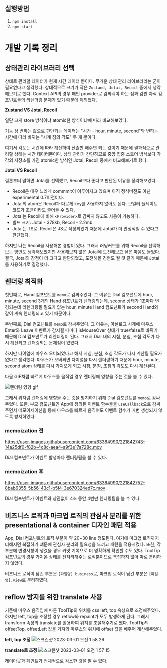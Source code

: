 ## 실행방법

1. `npm install`
2. `npm start`

# 개발 기록 정리

## 상태관리 라이브러리 선택

상태로 관리할 데이터가 현재 시간 데이터 뿐이다. 무거운 상태 관리 라이브러리는 굳이 필요없다고 생각했다. 상대적으로 크기가 작은 `Zustand, Jotai, Recoil` 중에서 생각해보기로 했다. Context API의 경우 매번 provider로 감싸줘야 하는 점과 감싼 자식 컴포넌트들의 리렌더링 문제가 있기 때문에 제외했다.

**Zustand VS Jotai, Recoil**

일단 크게 store 방식이냐 atomic한 방식이냐에 따라 비교해보았다.

기능 상 변하는 값으로 판단되는 데이터는 "시간 - hour, minute, second"와 변하는 시간에 따라 바뀌는 "시계 침의 각도" 두 개 뿐이다.

여기서 각도는 시간에 따라 계산하여 산출만 해주면 되는 값이기 때문에 결과적으로 관리할 상태는 시간 데이터뿐이다. 상태 관리가 간단하므로 중앙 집중 스토어 방식보다 각각의 저장소를 가진 atomic한 방식인 Jotai, Recoil 중에서 비교해보기로 했다.

**Jotai VS Recoil**

결론부터 말하면 Jotai를 선택했고, Recoil보다 좋다고 판단된 이유를 정리해보았다.

- Recoil은 매우 느리게 commmit이 이루어지고 있으며 아직 정식버전도 아닌 experimental 0.7버전이다.
- Jotai의 atom은 Recoil과 다르게 key를 사용하지 않아도 된다. 보일러 플레이트 코드가 조금이라도 줄어들 수 있다.
- Jotai는 Recoil에 비해 `<Provider>`로 감싸지 않고도 사용이 가능하다.
- 빌드 크기: Jotai - 378kb, Recoil - 2.2mb
- Jotai는 TS로, Recoil은 JS로 작성되었기 때문에 Jotai가 더 안정적일 수 있다고 판단했다.

하지만 나는 Recoil을 사용해본 경험이 있다. 그래서 러닝커브를 위해 Recoil을 선택해보는 방안도 생각해보았지만 사용해보지 않은 Jotai에 도전해보고 싶은 마음도 들었다. 결국, Jotai의 장점이 더 크다고 판단되었고, 도전해볼 경험도 될 것 같기 때문에 Jotai를 사용하기로 결정했다.

## 렌더링 최적화

첫번째로, Hand 컴포넌트를 `memo`로 감싸주었다. 그 이유는 Dial 컴포넌트에 hour, minute, second 3개의 Hand 컴포넌트가 렌더링되는데, second 상태가 1초마다 변경되는데 리렌더링될 필요가 없는 hour, minute Hand 컴포넌트가 second Hand와 같이 계속 렌더링되고 있기 때문이다.

두번째로, Dial 컴포넌트를 `memo`로 감싸주었다. 그 이유는, 아날로그 시계에 마우스 Enter와 Leave 이벤트가 감지될 때마다 isMouseOver 상태가 true/false로 바뀌기 때문에 Dial 컴포넌트가 리렌더링이 된다. 그래서 Dial 내의 시침, 분침, 초침 각도가 다시 계산되고 렌더링되는 문제점이 있었다.

하지만 다이얼에 마우스 오버되었다고 해서 시침, 분침, 초침 각도가 다시 계산될 필요가 없다고 생각했다. 마우스가 오버되면 다이얼을 다시 렌더링하기 때문에 hour, minute, second atom 상태를 다시 가져오게 되고 시침, 분침, 초침의 각도도 다시 계산된다.

다음 GIF처럼 빠르게 마우스를 움직일 경우 렌더링에 영향을 주는 것을 볼 수 있다.

![렌더링 영향 gif](https://user-images.githubusercontent.com/63364990/221842749-cce924dd-0f6c-484b-9d62-37678faac668.gif)

그래서 위처럼 렌더링에 영향을 주는 것을 방지하기 위해 Dial 컴포넌트를 `memo`로 감싸 주었다. 또한, 부모 컴포넌트인 App에 정의된 이벤트 함수들을 `useCallback`으로 감싸주면서 메모이제이션을 통해 마우스를 빠르게 움직여도 이벤트 함수가 매번 생성되지 않도록 방지하였다.

### memoization 전

https://user-images.githubusercontent.com/63364990/221842743-14a25df0-f82b-4c8c-aea4-a9f3e17a728c.mov

Dial 컴포넌트가 이벤트 발생마다 렌더링됨을 볼 수 있다.

### memoization 후

https://user-images.githubusercontent.com/63364990/221842752-8bab6355-5b56-43c1-b5f4-3e670324ed7c.mov

Dial 컴포넌트가 이벤트와 상관없이 4초 동안 4번만 렌더링됨을 볼 수 있다.

## 비즈니스 로직과 마크업 로직의 관심사 분리를 위한 presentational & container 디자인 패턴 적용

App, Dial 컴포넌트의 로직 부분이 약 20~30 line 정도된다. 여기에 마크업 로직까지 더해지면 복잡하기 떄문에 관심사 분리의 필요성을 느끼고 패턴을 적용시켰다. 또한, 각 부분에 변경사항이 생겼을 경우 커밋 기록으로 더 명확하게 확인할 수도 있다. ToolTip 컴포넌트의 경우 가져온 상태를 전처리해주는 로직뿐이므로 복잡하지 않아 따로 분리하지 않았다.

비즈니스 로직이 담긴 부분은 `[파일명].business`로, 마크업 로직이 담긴 부분은 `[파일명].view`로 분리하였다.

## reflow 방지를 위한 translate 사용

기존에 마우스 움직임에 따른 ToolTip의 위치를 css left, top 속성으로 조정해주었다. 하지만 left, top을 조정할 경우 reflow와 repaint가 모두 발생하게 된다. 그래서 transform 속성의 translate를 활용하여 위치를 조절해주기로 했다. ToolTip의 offsetTop, offsetLeft 값을 가져와 마우스의 위치에 offset 값을 빼주어 계산해주었다.

**left, top 조정**
![스크린샷 2023-03-01 오전 1 58 26](https://user-images.githubusercontent.com/63364990/221926533-6212c75a-834c-442a-a46b-1a1c764f4150.png)

**translate로 조정**
![스크린샷 2023-03-01 오전 1 57 15](https://user-images.githubusercontent.com/63364990/221926551-5ade9355-a3e9-45d1-96f4-60bbea851c88.png)

레이아웃과 페인트가 전체적으로 감소한 것을 알 수 있다.
